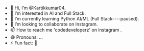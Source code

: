 - 👋 Hi, I’m @Kartikkumar04.
- 👀 I’m interested in AI and Full Stack.
- 🌱 I’m currently learning Python AI/ML (Full Stack----paused).
- 💞️ I’m looking to collaborate on Instagram.
- 📫 How to reach me 'codedeveloperz' on instagram .
- 😄 Pronouns: ...
- ⚡ Fun fact: 🙂

<!---
Kartikkumar04/Kartikkumar04 is a ✨ special ✨ repository because its `README.md` (this file) appears on your GitHub profile.
You can click the Preview link to take a look at your changes.
--->

